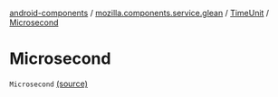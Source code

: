 [android-components](../../index.md) / [mozilla.components.service.glean](../index.md) / [TimeUnit](index.md) / [Microsecond](./-microsecond.md)

# Microsecond

`Microsecond` [(source)](https://github.com/mozilla-mobile/android-components/blob/master/components/service/glean/src/main/java/mozilla/components/service/glean/TimeUnit.kt#L13)